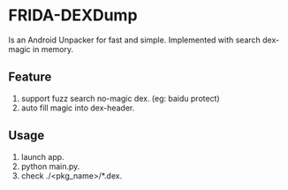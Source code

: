 # FRIDA-DEXDump

Is an Android Unpacker for fast and simple.
Implemented with search dex-magic in memory.

## Feature
1. support fuzz search no-magic dex. (eg: baidu protect)
2. auto fill magic into dex-header.

## Usage
1. launch app.
2. python main.py.
3. check ./<pkg_name>/*.dex.